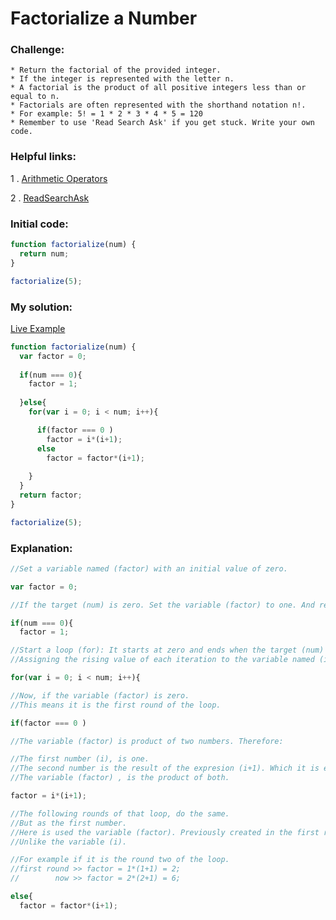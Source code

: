 # Factorialize a Number

### Challenge:

	* Return the factorial of the provided integer.
	* If the integer is represented with the letter n.
	* A factorial is the product of all positive integers less than or equal to n.
	* Factorials are often represented with the shorthand notation n!.
	* For example: 5! = 1 * 2 * 3 * 4 * 5 = 120
	* Remember to use 'Read Search Ask' if you get stuck. Write your own code.

### Helpful links:

  1 . [Arithmetic Operators](https://developer.mozilla.org/en-US/docs/Web/JavaScript/Reference/Operators/Arithmetic_Operators)
  
  2 . [ReadSearchAsk](https://github.com/FreeCodeCamp/freecodecamp/wiki/FreeCodeCamp-Get-Help)
    
### Initial code:

```javascript
function factorialize(num) {
  return num;
}

factorialize(5);
```

### My solution:

[Live Example](https://jsfiddle.net/fininhop/8ghLc06j/1/)

```javascript
function factorialize(num) {
  var factor = 0;
  
  if(num === 0){
    factor = 1;
  
  }else{
    for(var i = 0; i < num; i++){

      if(factor === 0 )
        factor = i*(i+1);
      else
        factor = factor*(i+1);
      
    }
  }
  return factor;
}

factorialize(5);
```

### Explanation:

```javascript
//Set a variable named (factor) with an initial value of zero.

var factor = 0;
```

```javascript
//If the target (num) is zero. Set the variable (factor) to one. And return it.

if(num === 0){
  factor = 1;
```

```javascript
//Start a loop (for): It starts at zero and ends when the target (num) value is reached.
//Assigning the rising value of each iteration to the variable named (i).

for(var i = 0; i < num; i++){
```

```javascript
//Now, if the variable (factor) is zero.
//This means it is the first round of the loop.

if(factor === 0 )
```

```javascript
//The variable (factor) is product of two numbers. Therefore:

//The first number (i), is one. 
//The second number is the result of the expresion (i+1). Which it is equal to two.  
//The variable (factor) , is the product of both.

factor = i*(i+1);
```

```javascript
//The following rounds of that loop, do the same. 
//But as the first number. 
//Here is used the variable (factor). Previously created in the first round of the loop.
//Unlike the variable (i).

//For example if it is the round two of the loop.
//first round >> factor = 1*(1+1) = 2;
//        now >> factor = 2*(2+1) = 6; 

else{
  factor = factor*(i+1);
```
